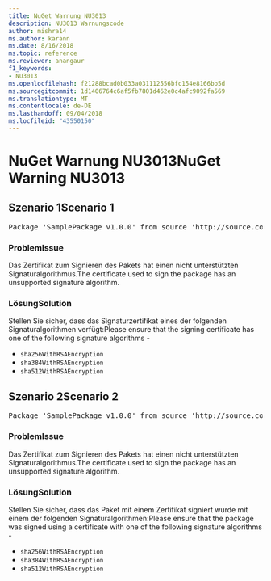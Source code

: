 ```yaml
---
title: NuGet Warnung NU3013
description: NU3013 Warnungscode
author: mishra14
ms.author: karann
ms.date: 8/16/2018
ms.topic: reference
ms.reviewer: anangaur
f1_keywords:
- NU3013
ms.openlocfilehash: f21288bcad0b033a031112556bfc154e8166bb5d
ms.sourcegitcommit: 1d1406764c6af5fb7801d462e0c4afc9092fa569
ms.translationtype: MT
ms.contentlocale: de-DE
ms.lasthandoff: 09/04/2018
ms.locfileid: "43550150"
---
```

# <a name="nuget-warning-nu3013"></a><span data-ttu-id="89ae9-103">NuGet Warnung NU3013</span><span class="sxs-lookup"><span data-stu-id="89ae9-103">NuGet Warning NU3013</span></span>

## <a name="scenario-1"></a><span data-ttu-id="89ae9-104">Szenario 1</span><span class="sxs-lookup"><span data-stu-id="89ae9-104">Scenario 1</span></span>

<pre>Package 'SamplePackage v1.0.0' from source 'http://source.com/index.json': The signing certificate has an unsupported signature algorithm.</pre>

### <a name="issue"></a><span data-ttu-id="89ae9-105">Problem</span><span class="sxs-lookup"><span data-stu-id="89ae9-105">Issue</span></span>

<span data-ttu-id="89ae9-106">Das Zertifikat zum Signieren des Pakets hat einen nicht unterstützten Signaturalgorithmus.</span><span class="sxs-lookup"><span data-stu-id="89ae9-106">The certificate used to sign the package has an unsupported signature algorithm.</span></span>


### <a name="solution"></a><span data-ttu-id="89ae9-107">Lösung</span><span class="sxs-lookup"><span data-stu-id="89ae9-107">Solution</span></span>

<span data-ttu-id="89ae9-108">Stellen Sie sicher, dass das Signaturzertifikat eines der folgenden Signaturalgorithmen verfügt:</span><span class="sxs-lookup"><span data-stu-id="89ae9-108">Please ensure that the signing certificate has one of the following signature algorithms -</span></span> 
* `sha256WithRSAEncryption`
* `sha384WithRSAEncryption`
* `sha512WithRSAEncryption`



## <a name="scenario-2"></a><span data-ttu-id="89ae9-109">Szenario 2</span><span class="sxs-lookup"><span data-stu-id="89ae9-109">Scenario 2</span></span>

<pre>Package 'SamplePackage v1.0.0' from source 'http://source.com/index.json': The primary signature's certificate has an unsupported signature algorithm.</pre>

### <a name="issue"></a><span data-ttu-id="89ae9-110">Problem</span><span class="sxs-lookup"><span data-stu-id="89ae9-110">Issue</span></span>

<span data-ttu-id="89ae9-111">Das Zertifikat zum Signieren des Pakets hat einen nicht unterstützten Signaturalgorithmus.</span><span class="sxs-lookup"><span data-stu-id="89ae9-111">The certificate used to sign the package has an unsupported signature algorithm.</span></span>


### <a name="solution"></a><span data-ttu-id="89ae9-112">Lösung</span><span class="sxs-lookup"><span data-stu-id="89ae9-112">Solution</span></span>

<span data-ttu-id="89ae9-113">Stellen Sie sicher, dass das Paket mit einem Zertifikat signiert wurde mit einem der folgenden Signaturalgorithmen:</span><span class="sxs-lookup"><span data-stu-id="89ae9-113">Please ensure that the package was signed using a certificate with one of the following signature algorithms -</span></span> 
* `sha256WithRSAEncryption`
* `sha384WithRSAEncryption`
* `sha512WithRSAEncryption`


